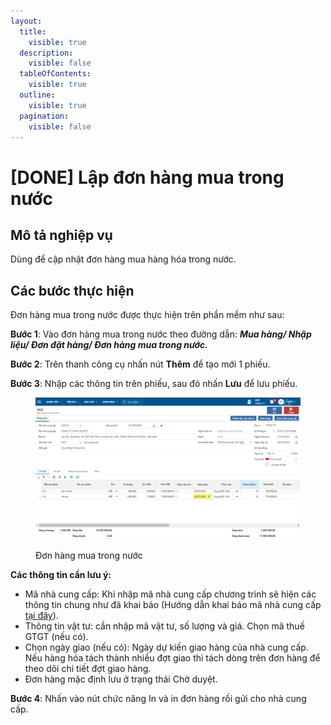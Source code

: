 ```yaml
---
layout:
  title:
    visible: true
  description:
    visible: false
  tableOfContents:
    visible: true
  outline:
    visible: true
  pagination:
    visible: false
---
```


# \[DONE] Lập đơn hàng mua trong nước

## Mô tả nghiệp vụ

Dùng để cập nhật đơn hàng mua hàng hóa trong nước.

## Các bước thực hiện

Đơn hàng mua trong nước được thực hiện trên phần mềm như sau:

**Bước 1**: Vào đơn hàng mua trong nước theo đường dẫn: _**Mua hàng/ Nhập liệu/ Đơn đặt hàng/ Đơn hàng mua trong nước.**_

**Bước 2**: Trên thanh công cụ nhấn nút **Thêm** để tạo mới 1 phiếu.

**Bước 3**: Nhập các thông tin trên phiếu, sau đó nhấn **Lưu** để lưu phiếu.

<figure><img src="../../.gitbook/assets/image (82).png" alt=""><figcaption><p>Đơn hàng mua trong nước</p></figcaption></figure>

**Các thông tin cần lưu ý:**

* Mã nhà cung cấp: Khi nhập mã nhà cung cấp chương trình sẽ hiện các thông tin chung như đã khai báo (Hướng dẫn khai báo mã nhà cung cấp [tại đây](http://127.0.0.1:5000/s/uQIjY7kVhyePdTM2Jf1L/mua-hang/tao-thong-tin-nha-cung-cap)).
* Thông tin vật tư: cần nhập mã vật tư, số lượng và giá. Chọn mã thuế GTGT (nếu có).
* Chọn ngày giao (nếu có): Ngày dự kiến giao hàng của nhà cung cấp. Nếu hàng hóa tách thành nhiều đợt giao thì tách dòng trên đơn hàng để theo dõi chi tiết đợt giao hàng.
* Đơn hàng mặc định lưu ở trạng thái Chờ duyệt.

**Bước 4**: Nhấn vào nút chức năng In và in đơn hàng rồi gửi cho nhà cung cấp.

